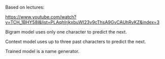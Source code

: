 Based on lectures:

https://www.youtube.com/watch?v=TCH_1BHY58I&list=PLAqhIrjkxbuWI23v9cThsA9GvCAUhRvKZ&index=3

Bigram model uses only one character to predict the next.

Context model uses up to three past characters to predict the next.

Trained model is a name generator.